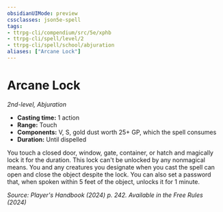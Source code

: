 ```yaml
---
obsidianUIMode: preview
cssclasses: json5e-spell
tags:
- ttrpg-cli/compendium/src/5e/xphb
- ttrpg-cli/spell/level/2
- ttrpg-cli/spell/school/abjuration
aliases: ["Arcane Lock"]
---
```

# Arcane Lock
*2nd-level, Abjuration*  

- **Casting time:** 1 action
- **Range:** Touch
- **Components:** V, S, gold dust worth 25+ GP, which the spell consumes
- **Duration:** Until dispelled

You touch a closed door, window, gate, container, or hatch and magically lock it for the duration. This lock can't be unlocked by any nonmagical means. You and any creatures you designate when you cast the spell can open and close the object despite the lock. You can also set a password that, when spoken within 5 feet of the object, unlocks it for 1 minute.

*Source: Player's Handbook (2024) p. 242. Available in the Free Rules (2024)*